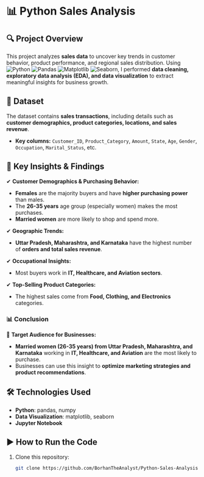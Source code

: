 # 📊 Python Sales Analysis  

## 🔍 Project Overview  
This project analyzes **sales data** to uncover key trends in customer behavior, product performance, and regional sales distribution. Using ![Python](https://img.shields.io/badge/Python-3.8%2B-blue)
![Pandas](https://img.shields.io/badge/Pandas-1.3.0-green)
![Matplotlib](https://img.shields.io/badge/Matplotlib-3.4.3-red)
![Seaborn](https://img.shields.io/badge/Seaborn-0.11.2-orange), I performed **data cleaning, exploratory data analysis (EDA), and data visualization** to extract meaningful insights for business growth.  

## 📂 Dataset  
The dataset contains **sales transactions**, including details such as **customer demographics, product categories, locations, and sales revenue**.  

- **Key columns:** `Customer_ID`, `Product_Category`, `Amount`, `State`, `Age`, `Gender`, `Occupation`, `Marital_Status`, etc.  

## 🚀 Key Insights & Findings  
✔ **Customer Demographics & Purchasing Behavior:**  
- **Females** are the majority buyers and have **higher purchasing power** than males.  
- The **26-35 years** age group (especially women) makes the most purchases.  
- **Married women** are more likely to shop and spend more.  

✔ **Geographic Trends:**  
- **Uttar Pradesh, Maharashtra, and Karnataka** have the highest number of **orders and total sales revenue**.  

✔ **Occupational Insights:**  
- Most buyers work in **IT, Healthcare, and Aviation sectors**.  

✔ **Top-Selling Product Categories:**  
- The highest sales come from **Food, Clothing, and Electronics** categories.  

### **📊 Conclusion**  
📌 **Target Audience for Businesses:**  
- **Married women (26-35 years) from Uttar Pradesh, Maharashtra, and Karnataka** working in **IT, Healthcare, and Aviation** are the most likely to purchase.  
- Businesses can use this insight to **optimize marketing strategies and product recommendations**.  

## 🛠 Technologies Used  
- **Python**: pandas, numpy  
- **Data Visualization**: matplotlib, seaborn  
- **Jupyter Notebook**  

## ▶ How to Run the Code  
1. Clone this repository:  
   ```bash
   git clone https://github.com/BorhanTheAnalyst/Python-Sales-Analysis-.git
